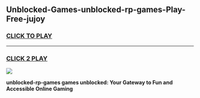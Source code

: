 
## Unblocked-Games-unblocked-rp-games-Play-Free-jujoy
<h3>
<a href="https://premium76.site?title=unblocked-rp-games&ref=21A">CLICK TO PLAY</a></h3>
<hr>

<h3>
<a href="https://premium76.site?title=unblocked-rp-games&ref=21A">CLICK 2 PLAY</a>
  
</h3>

<a href="https://premium76.site?title=unblocked-rp-games&ref=21A"><img src="https://clearcache.store/games.png"></a>


**unblocked-rp-games games unblocked: Your Gateway to Fun and Accessible Online Gaming**
